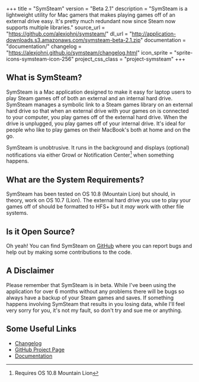 +++
title = "SymSteam"
version = "Beta 2.1"
description = "SymSteam is a lightweight utility for Mac gamers that makes playing games off of an external drive easy. It's pretty much redundant now since Steam now supports multiple libraries."
source_url = "https://github.com/alexjohnj/symsteam/"
dl_url = "http://application-downloads.s3.amazonaws.com/symsteam-beta-2.1.zip"
documentation = "documentation/"
changelog = "https://alexjohnj.github.io/symsteam/changelog.html"
icon_sprite = "sprite-icons-symsteam-icon-256"
project_css_class = "project-symsteam"
+++

## What is SymSteam?

SymSteam is a Mac application designed to make it easy for laptop users to play Steam games off of both an external and an internal hard drive. SymSteam manages a symbolic link to a Steam games library on an external hard drive so that when an external drive with your games on is connected to your computer, you play games off of the external hard drive. When the drive is unplugged, you play games off of your internal drive. It's ideal for people who like to play games on their MacBook's both at home and on the go. 

SymSteam is unobtrusive. It runs in the background and displays (optional) notifications via either Growl or Notification Center[^1] when something happens.

## What are the System Requirements? 

SymSteam has been tested on OS 10.8 (Mountain Lion) but should, in theory, work on OS 10.7 (Lion). The external hard drive you use to play your games off of should be formatted to HFS+ but it _may_ work with other file systems.

## Is it Open Source?

Oh yeah! You can find SymSteam on [GitHub][github-project-page] where you can report bugs and help out by making some contributions to the code.

## A Disclaimer

Please remember that SymSteam is in beta. While I've been using the application for over 6 months without any problems there will be bugs so always have a backup of your Steam games and saves. If something happens involving SymSteam that results in you losing data, while I'll feel very sorry for you, it's not my fault, so don't try and sue me or anything.

## Some Useful Links

- [Changelog][symsteam-changelog]
- [GitHub Project Page][github-project-page]
- [Documentation][symsteam-documentation]

[github-project-page]: https://github.com/alexjohnj/symsteam
[application-download-link]: http://application-downloads.s3.amazonaws.com/symsteam-beta-2.1.zip
[symsteam-documentation]: documentation/
[symsteam-changelog]: http://alexjohnj.github.com/symsteam/changelog.html

[^1]: Requires OS 10.8 Mountain Lion
